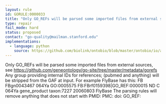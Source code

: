 ```yaml
---
layout: rule
id: GORULE:0000033
title: "Only GO_REFs will be parsed some imported files from external sources."
type: repair
fail_mode: hard
status: proposed
contact: "go-quality@mailman.stanford.edu"
implementations:
  - language: python
    source: https://github.com/biolink/ontobio/blob/master/ontobio/io/assocparser.py#L390
---
```

Only GO_REFs will be parsed some imported files from external sources, see 
https://github.com/geneontology/go-site/tree/master/metadata/gorefs
Any group providing internal IDs for references; (pubmed and anything) will be stripped from the GAF at input.
For example FlyBase has this:
FB FBgn0043467 064Ya GO:0005575 FB:FBrf0159398|GO_REF:0000015 ND C 064Ya gene_product taxon:7227 20060803 FlyBase
The parsing rules will remove anything that does not start with
PMID:
PMC:
doi:
GO_REF:
